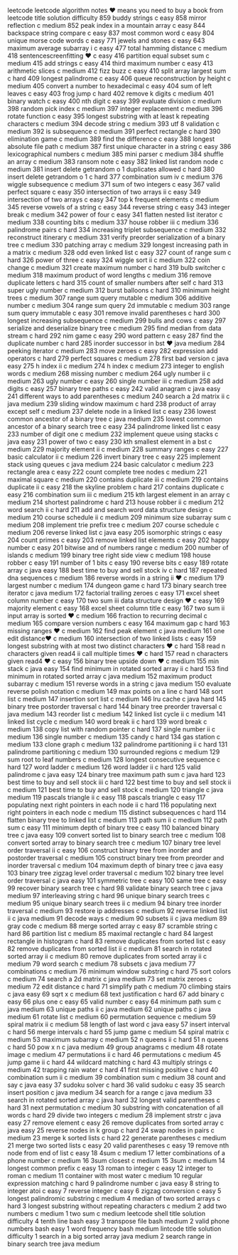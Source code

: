 leetcode leetcode algorithm notes ♥ means you need to buy a book from leetcode title solution difficulty 859 buddy strings c easy 858 mirror reflection c medium 852 peak index in a mountain array c easy 844 backspace string compare c easy 837 most common word c easy 804 unique morse code words c easy 771 jewels and stones c easy 643 maximum average subarray i c easy 477 total hamming distance c medium 418 sentencescreenfitting ♥ c easy 416 partition equal subset sum c medium 415 add strings c easy 414 third maximum number c easy 413 arithmetic slices c medium 412 fizz buzz c easy 410 split array largest sum c hard 409 longest palindrome c easy 406 queue reconstruction by height c medium 405 convert a number to hexadecimal c easy 404 sum of left leaves c easy 403 frog jump c hard 402 remove k digits c medium 401 binary watch c easy 400 nth digit c easy 399 evaluate division c medium 398 random pick index c medium 397 integer replacement c medium 396 rotate function c easy 395 longest substring with at least k repeating characters c medium 394 decode string c medium 393 utf 8 validation c medium 392 is subsequence c medium 391 perfect rectangle c hard 390 elimination game c medium 389 find the difference c easy 388 longest absolute file path c medium 387 first unique character in a string c easy 386 lexicographical numbers c medium 385 mini parser c medium 384 shuffle an array c medium 383 ransom note c easy 382 linked list random node c medium 381 insert delete getrandom o 1 duplicates allowed c hard 380 insert delete getrandom o 1 c hard 377 combination sum iv c medium 376 wiggle subsequence c medium 371 sum of two integers c easy 367 valid perfect square c easy 350 intersection of two arrays ii c easy 349 intersection of two arrays c easy 347 top k frequent elements c medium 345 reverse vowels of a string c easy 344 reverse string c easy 343 integer break c medium 342 power of four c easy 341 flatten nested list iterator c medium 338 counting bits c medium 337 house robber iii c medium 336 palindrome pairs c hard 334 increasing triplet subsequence c medium 332 reconstruct itinerary c medium 331 verify preorder serialization of a binary tree c medium 330 patching array c medium 329 longest increasing path in a matrix c medium 328 odd even linked list c easy 327 count of range sum c hard 326 power of three c easy 324 wiggle sort ii c medium 322 coin change c medium 321 create maximum number c hard 319 bulb switcher c medium 318 maximum product of word lengths c medium 316 remove duplicate letters c hard 315 count of smaller numbers after self c hard 313 super ugly number c medium 312 burst balloons c hard 310 minimum height trees c medium 307 range sum query mutable c medium 306 additive number c medium 304 range sum query 2d immutable c medium 303 range sum query immutable c easy 301 remove invalid parentheses c hard 300 longest increasing subsequence c medium 299 bulls and cows c easy 297 serialize and deserialize binary tree c medium 295 find median from data stream c hard 292 nim game c easy 290 word pattern c easy 287 find the duplicate number c hard 285 inorder successor in bst ♥ java medium 284 peeking iterator c medium 283 move zeroes c easy 282 expression add operators c hard 279 perfect squares c medium 278 first bad version c java easy 275 h index ii c medium 274 h index c medium 273 integer to english words c medium 268 missing number c medium 264 ugly number ii c medium 263 ugly number c easy 260 single number iii c medium 258 add digits c easy 257 binary tree paths c easy 242 valid anagram c java easy 241 different ways to add parentheses c medium 240 search a 2d matrix ii c java medium 239 sliding window maximum c hard 238 product of array except self c medium 237 delete node in a linked list c easy 236 lowest common ancestor of a binary tree c java medium 235 lowest common ancestor of a binary search tree c easy 234 palindrome linked list c easy 233 number of digit one c medium 232 implement queue using stacks c java easy 231 power of two c easy 230 kth smallest element in a bst c medium 229 majority element ii c medium 228 summary ranges c easy 227 basic calculator ii c medium 226 invert binary tree c easy 225 implement stack using queues c java medium 224 basic calculator c medium 223 rectangle area c easy 222 count complete tree nodes c medium 221 maximal square c medium 220 contains duplicate iii c medium 219 contains duplicate ii c easy 218 the skyline problem c hard 217 contains duplicate c easy 216 combination sum iii c medium 215 kth largest element in an array c medium 214 shortest palindrome c hard 213 house robber ii c medium 212 word search ii c hard 211 add and search word data structure design c medium 210 course schedule ii c medium 209 minimum size subarray sum c medium 208 implement trie prefix tree c medium 207 course schedule c medium 206 reverse linked list c java easy 205 isomorphic strings c easy 204 count primes c easy 203 remove linked list elements c easy 202 happy number c easy 201 bitwise and of numbers range c medium 200 number of islands c medium 199 binary tree right side view c medium 198 house robber c easy 191 number of 1 bits c easy 190 reverse bits c easy 189 rotate array c java easy 188 best time to buy and sell stock iv c hard 187 repeated dna sequences c medium 186 reverse words in a string ii ♥ c medium 179 largest number c medium 174 dungeon game c hard 173 binary search tree iterator c java medium 172 factorial trailing zeroes c easy 171 excel sheet column number c easy 170 two sum iii data structure design ♥ c easy 169 majority element c easy 168 excel sheet column title c easy 167 two sum ii input array is sorted ♥ c medium 166 fraction to recurring decimal c medium 165 compare version numbers c easy 164 maximum gap c hard 163 missing ranges ♥ c medium 162 find peak element c java medium 161 one edit distance♥ c medium 160 intersection of two linked lists c easy 159 longest substring with at most two distinct characters ♥ c hard 158 read n characters given read4 ii call multiple times ♥ c hard 157 read n characters given read4 ♥ c easy 156 binary tree upside down ♥ c medium 155 min stack c java easy 154 find minimum in rotated sorted array ii c hard 153 find minimum in rotated sorted array c java medium 152 maximum product subarray c medium 151 reverse words in a string c java medium 150 evaluate reverse polish notation c medium 149 max points on a line c hard 148 sort list c medium 147 insertion sort list c medium 146 lru cache c java hard 145 binary tree postorder traversal c hard 144 binary tree preorder traversal c java medium 143 reorder list c medium 142 linked list cycle ii c medium 141 linked list cycle c medium 140 word break ii c hard 139 word break c medium 138 copy list with random pointer c hard 137 single number ii c medium 136 single number c medium 135 candy c hard 134 gas station c medium 133 clone graph c medium 132 palindrome partitioning ii c hard 131 palindrome partitioning c medium 130 surrounded regions c medium 129 sum root to leaf numbers c medium 128 longest consecutive sequence c hard 127 word ladder c medium 126 word ladder ii c hard 125 valid palindrome c java easy 124 binary tree maximum path sum c java hard 123 best time to buy and sell stock iii c hard 122 best time to buy and sell stock ii c medium 121 best time to buy and sell stock c medium 120 triangle c java medium 119 pascals triangle ii c easy 118 pascals triangle c easy 117 populating next right pointers in each node ii c hard 116 populating next right pointers in each node c medium 115 distinct subsequences c hard 114 flatten binary tree to linked list c medium 113 path sum ii c medium 112 path sum c easy 111 minimum depth of binary tree c easy 110 balanced binary tree c java easy 109 convert sorted list to binary search tree c medium 108 convert sorted array to binary search tree c medium 107 binary tree level order traversal ii c easy 106 construct binary tree from inorder and postorder traversal c medium 105 construct binary tree from preorder and inorder traversal c medium 104 maximum depth of binary tree c java easy 103 binary tree zigzag level order traversal c medium 102 binary tree level order traversal c java easy 101 symmetric tree c easy 100 same tree c easy 99 recover binary search tree c hard 98 validate binary search tree c java medium 97 interleaving string c hard 96 unique binary search trees c medium 95 unique binary search trees ii c medium 94 binary tree inorder traversal c medium 93 restore ip addresses c medium 92 reverse linked list ii c java medium 91 decode ways c medium 90 subsets ii c java medium 89 gray code c medium 88 merge sorted array c easy 87 scramble string c hard 86 partition list c medium 85 maximal rectangle c hard 84 largest rectangle in histogram c hard 83 remove duplicates from sorted list c easy 82 remove duplicates from sorted list ii c medium 81 search in rotated sorted array ii c medium 80 remove duplicates from sorted array ii c medium 79 word search c medium 78 subsets c java medium 77 combinations c medium 76 minimum window substring c hard 75 sort colors c medium 74 search a 2d matrix c java medium 73 set matrix zeroes c medium 72 edit distance c hard 71 simplify path c medium 70 climbing stairs c java easy 69 sqrt x c medium 68 text justification c hard 67 add binary c easy 66 plus one c easy 65 valid number c easy 64 minimum path sum c java medium 63 unique paths ii c java medium 62 unique paths c java medium 61 rotate list c medium 60 permutation sequence c medium 59 spiral matrix ii c medium 58 length of last word c java easy 57 insert interval c hard 56 merge intervals c hard 55 jump game c medium 54 spiral matrix c medium 53 maximum subarray c medium 52 n queens ii c hard 51 n queens c hard 50 pow x n c java medium 49 group anagrams c medium 48 rotate image c medium 47 permutations ii c hard 46 permutations c medium 45 jump game ii c hard 44 wildcard matching c hard 43 multiply strings c medium 42 trapping rain water c hard 41 first missing positive c hard 40 combination sum ii c medium 39 combination sum c medium 38 count and say c java easy 37 sudoku solver c hard 36 valid sudoku c easy 35 search insert position c java medium 34 search for a range c java medium 33 search in rotated sorted array c java hard 32 longest valid parentheses c hard 31 next permutation c medium 30 substring with concatenation of all words c hard 29 divide two integers c medium 28 implement strstr c java easy 27 remove element c easy 26 remove duplicates from sorted array c java easy 25 reverse nodes in k group c hard 24 swap nodes in pairs c medium 23 merge k sorted lists c hard 22 generate parentheses c medium 21 merge two sorted lists c easy 20 valid parentheses c easy 19 remove nth node from end of list c easy 18 4sum c medium 17 letter combinations of a phone number c medium 16 3sum closest c medium 15 3sum c medium 14 longest common prefix c easy 13 roman to integer c easy 12 integer to roman c medium 11 container with most water c medium 10 regular expression matching c hard 9 palindrome number c java easy 8 string to integer atoi c easy 7 reverse integer c easy 6 zigzag conversion c easy 5 longest palindromic substring c medium 4 median of two sorted arrays c hard 3 longest substring without repeating characters c medium 2 add two numbers c medium 1 two sum c medium leetcode shell title solution difficulty 4 tenth line bash easy 3 transpose file bash medium 2 valid phone numbers bash easy 1 word frequency bash medium lintcode title solution difficulty 1 search in a big sorted array java medium 2 search range in binary search tree java medium
